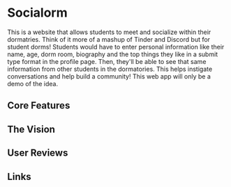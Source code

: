 # Socialorm

This is a website that allows students to meet and socialize within their dormatries. Think of it more of a mashup of Tinder and Discord but for student dorms! Students would have to enter personal information like their name, age, dorm room, biography and the top things they like in a submit type format in the profile page. Then, they'll be able to see that same information from other students in the dormatories. This helps instigate conversations and help build a community! This web app will only be a demo of the idea.

## Core Features

## The Vision

## User Reviews

## Links
